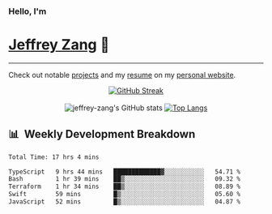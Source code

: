 
### Hello, I'm 
# [Jeffrey Zang](https://www.linkedin.com/in/jeffreyzang/) 🦀

---

Check out notable [projects](https://jeffz.dev/projects) and my [resume](https://jeffz.dev/resume) on my [personal website](https://jeffz.dev/).

<div align = 'center'>

[![GitHub Streak](https://github-readme-streak-stats.herokuapp.com/?user=jeffrey-zang&theme=tokyonight)](https://git.io/streak-stats)
<br></br>
![jeffrey-zang's GitHub stats](https://github-readme-stats.vercel.app/api?username=jeffrey-zang&show_icons=true&theme=tokyonight&hide_rank=true&hide=stars) 
[![Top Langs](https://github-readme-stats.vercel.app/api/top-langs/?username=jeffrey-zang&hide=ShaderLab,HLSL&layout=compact&theme=tokyonight)](https://github.com/anuraghazra/github-readme-stats)

</div>

## 📊 &nbsp;Weekly Development Breakdown
<!--START_SECTION:waka-->

```txt
Total Time: 17 hrs 4 mins

TypeScript   9 hrs 44 mins   █████████████▓░░░░░░░░░░░   54.71 %
Bash         1 hr 39 mins    ██▒░░░░░░░░░░░░░░░░░░░░░░   09.32 %
Terraform    1 hr 34 mins    ██▒░░░░░░░░░░░░░░░░░░░░░░   08.89 %
Swift        59 mins         █▒░░░░░░░░░░░░░░░░░░░░░░░   05.60 %
JavaScript   52 mins         █▒░░░░░░░░░░░░░░░░░░░░░░░   04.87 %
```

<!--END_SECTION:waka-->

